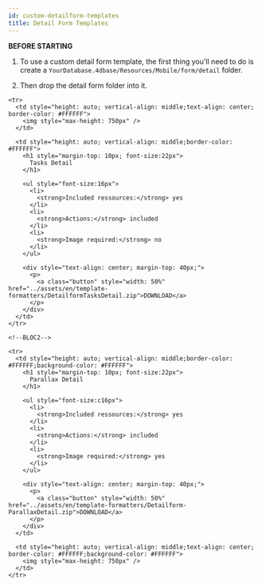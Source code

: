 ```yaml
---
id: custom-detailform-templates
title: Detail Form Templates
---
```

<div class = "tips"> 

**BEFORE STARTING**

1. To use a custom detail form template, the first thing you'll need to do is create a `YourDatabase.4dbase/Resources/Mobile/form/detail` folder.

2. Then drop the detail form folder into it.</div> 

<div style="height: auto;">
  <table>
    <col width="50%"> <col width="50%"> <!--BLOC1-->
    
    <tr>
      <td style="height: auto; vertical-align: middle;text-align: center; border-color: #FFFFFF">
        <img style="max-height: 750px" />
      </td>
      
      <td style="height: auto; vertical-align: middle;border-color: #FFFFFF">
        <h1 style="margin-top: 10px; font-size:22px">
          Tasks Detail
        </h1>
        
        <ul style="font-size:16px">
          <li>
            <strong>Included ressources:</strong> yes
          </li>
          <li>
            <strong>Actions:</strong> included
          </li>
          <li>
            <strong>Image required:</strong> no
          </li>
        </ul>
        
        <div style="text-align: center; margin-top: 40px;">
          <p>
            <a class="button" style="width: 50%" href="../assets/en/template-formatters/DetailformTasksDetail.zip">DOWNLOAD</a>
          </p>
        </div>
      </td>
    </tr>
    
    <!--BLOC2-->
    
    <tr>
      <td style="height: auto; vertical-align: middle;border-color: #FFFFFF;background-color: #FFFFFF">
        <h1 style="margin-top: 10px; font-size:22px">
          Parallax Detail
        </h1>
        
        <ul style="font-size:c16px">
          <li>
            <strong>Included ressources:</strong> yes
          </li>
          <li>
            <strong>Actions:</strong> included
          </li>
          <li>
            <strong>Image required:</strong> yes
          </li>
        </ul>
        
        <div style="text-align: center; margin-top: 40px;">
          <p>
            <a class="button" style="width: 50%" href="../assets/en/template-formatters/Detailform-ParallaxDetail.zip">DOWNLOAD</a>
          </p>
        </div>
      </td>
      
      <td style="height: auto; vertical-align: middle;text-align: center; border-color: #FFFFFF;background-color: #FFFFFF">
        <img style="max-height: 750px" />
      </td>
    </tr>
  </table>
</div>